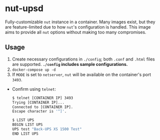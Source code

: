 # nut-upsd

Fully-customizable `nut` instance in a container. Many images exist, but they are
feature-limited due to how `nut`'s configuration is handled. This image aims to
provide all `nut` options without making too many compromises.

## Usage

1. Create necessary configurations in `./config`; both `.conf` and `.html` files
are supported. **`./config` includes sample configurations.**
1. `docker-compose up -d`
1. If `MODE` is set to `netserver`, `nut` will be available on the container's 
port `3493`.
  * Confirm using `telnet`:
    ```bash
    $ telnet [CONTAINER IP] 3493
    Trying [CONTAINER IP]...
    Connected to [CONTAINER IP].
    Escape character is '^]'.
    
    $ LIST UPS
    BEGIN LIST UPS
    UPS test "Back-UPS XS 1500 Test"
    END LIST UPS
    ```

